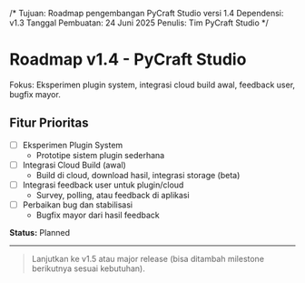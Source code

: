 /*
Tujuan: Roadmap pengembangan PyCraft Studio versi 1.4
Dependensi: v1.3
Tanggal Pembuatan: 24 Juni 2025
Penulis: Tim PyCraft Studio
*/
# Roadmap v1.4 - PyCraft Studio

Fokus: Eksperimen plugin system, integrasi cloud build awal, feedback user, bugfix mayor.

## Fitur Prioritas
- [ ] Eksperimen Plugin System
    - Prototipe sistem plugin sederhana
- [ ] Integrasi Cloud Build (awal)
    - Build di cloud, download hasil, integrasi storage (beta)
- [ ] Integrasi feedback user untuk plugin/cloud
    - Survey, polling, atau feedback di aplikasi
- [ ] Perbaikan bug dan stabilisasi
    - Bugfix mayor dari hasil feedback

**Status:** Planned

---

> Lanjutkan ke v1.5 atau major release (bisa ditambah milestone berikutnya sesuai kebutuhan).
